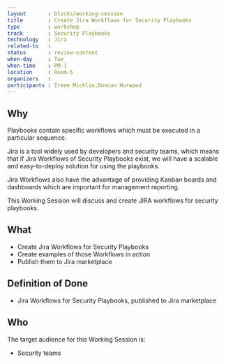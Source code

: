 ```yaml
---
layout       : blocks/working-session
title        : Create Jira Workflows for Security Playbooks
type         : workshop
track        : Security Playbooks
technology   : Jira
related-to   :
status       : review-content
when-day     : Tue
when-time    : PM-1
location     : Room-5
organizers   :
participants : Irene Michlin,Duncan Hurwood
---
```


## Why

Playbooks contain specific workflows which must be executed in a particular sequence.

Jira is a tool widely used by developers and security teams, which means that if Jira Workflows of Security Playbooks exist, we will have a scalable and easy-to-deploy solution for using the playbooks.

Jira Workflows also have the advantage of providing Kanban boards and dashboards which are important for management reporting.

This Working Session will discuss and create JIRA workflows for security playbooks.

## What

 - Create Jira Workflows for Security Playbooks
 - Create examples of those Workflows in action
 - Publish them to Jira marketplace
 
## Definition of Done

- Jira Workflows for Security Playbooks, published to Jira marketplace

## Who

The target audience for this Working Session is:

 - Security teams
